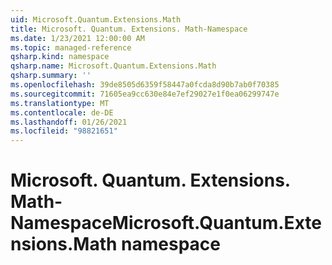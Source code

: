 ```yaml
---
uid: Microsoft.Quantum.Extensions.Math
title: Microsoft. Quantum. Extensions. Math-Namespace
ms.date: 1/23/2021 12:00:00 AM
ms.topic: managed-reference
qsharp.kind: namespace
qsharp.name: Microsoft.Quantum.Extensions.Math
qsharp.summary: ''
ms.openlocfilehash: 39de8505d6359f58447a0fcda8d90b7ab0f70385
ms.sourcegitcommit: 71605ea9cc630e84e7ef29027e1f0ea06299747e
ms.translationtype: MT
ms.contentlocale: de-DE
ms.lasthandoff: 01/26/2021
ms.locfileid: "98821651"
---
```

# <a name="microsoftquantumextensionsmath-namespace"></a><span data-ttu-id="ce075-102">Microsoft. Quantum. Extensions. Math-Namespace</span><span class="sxs-lookup"><span data-stu-id="ce075-102">Microsoft.Quantum.Extensions.Math namespace</span></span>



